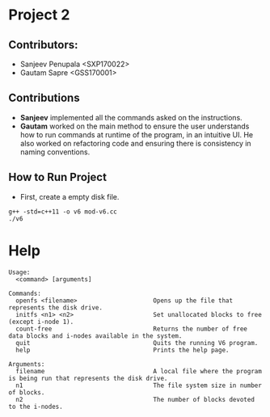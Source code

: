 # Project 2

## Contributors:
- Sanjeev Penupala \<SXP170022> 
- Gautam Sapre \<GSS170001>

## Contributions
- **Sanjeev** implemented all the commands asked on the instructions.
- **Gautam** worked on the main method to ensure the user understands how to run commands at runtime of the program, in an intuitive UI. He also worked on refactoring code and ensuring there is consistency in naming conventions.

## How to Run Project
- First, create a empty disk file.
```
g++ -std=c++11 -o v6 mod-v6.cc
./v6
```

# Help
```
Usage:
  <command> [arguments]

Commands:
  openfs <filename>                     Opens up the file that represents the disk drive.
  initfs <n1> <n2>                      Set unallocated blocks to free (except i-node 1).
  count-free                            Returns the number of free data blocks and i-nodes available in the system.
  quit                                  Quits the running V6 program.
  help                                  Prints the help page.
    
Arguments:
  filename                              A local file where the program is being run that represents the disk drive.
  n1                                    The file system size in number of blocks.
  n2                                    The number of blocks devoted to the i-nodes.
```